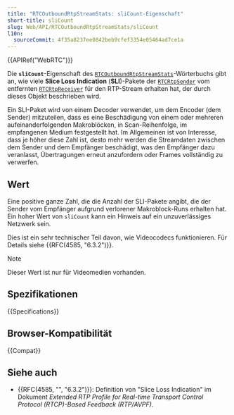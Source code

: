 ```yaml
---
title: "RTCOutboundRtpStreamStats: sliCount-Eigenschaft"
short-title: sliCount
slug: Web/API/RTCOutboundRtpStreamStats/sliCount
l10n:
  sourceCommit: 4f35a8237ee0842beb9cfef3354e05464ad7ce1a
---
```


{{APIRef("WebRTC")}}

Die **`sliCount`**-Eigenschaft des [`RTCOutboundRtpStreamStats`](/de/docs/Web/API/RTCOutboundRtpStreamStats)-Wörterbuchs gibt an, wie viele **Slice Loss Indication** (**SLI**)-Pakete der [`RTCRtpSender`](/de/docs/Web/API/RTCRtpSender) vom entfernten [`RTCRtpReceiver`](/de/docs/Web/API/RTCRtpReceiver) für den RTP-Stream erhalten hat, der durch dieses Objekt beschrieben wird.

Ein SLI-Paket wird von einem Decoder verwendet, um dem Encoder (dem Sender) mitzuteilen, dass es eine Beschädigung von einem oder mehreren aufeinanderfolgenden Makroblöcken, in Scan-Reihenfolge, im empfangenen Medium festgestellt hat. Im Allgemeinen ist von Interesse, dass je höher diese Zahl ist, desto mehr werden die Streamdaten zwischen dem Sender und dem Empfänger beschädigt, was den Empfänger dazu veranlasst, Übertragungen erneut anzufordern oder Frames vollständig zu verwerfen.

## Wert

Eine positive ganze Zahl, die die Anzahl der SLI-Pakete angibt, die der Sender vom Empfänger aufgrund verlorener Makroblock-Runs erhalten hat. Ein hoher Wert von `sliCount` kann ein Hinweis auf ein unzuverlässiges Netzwerk sein.

Dies ist ein sehr technischer Teil davon, wie Videocodecs funktionieren. Für Details siehe {{RFC(4585, "6.3.2")}}.

> [!NOTE]
> Dieser Wert ist nur für Videomedien vorhanden.

## Spezifikationen

{{Specifications}}

## Browser-Kompatibilität

{{Compat}}

## Siehe auch

- {{RFC(4585, "", "6.3.2")}}: Definition von "Slice Loss Indication" im Dokument _Extended RTP Profile for Real-time Transport Control Protocol (RTCP)-Based Feedback (RTP/AVPF)_.
